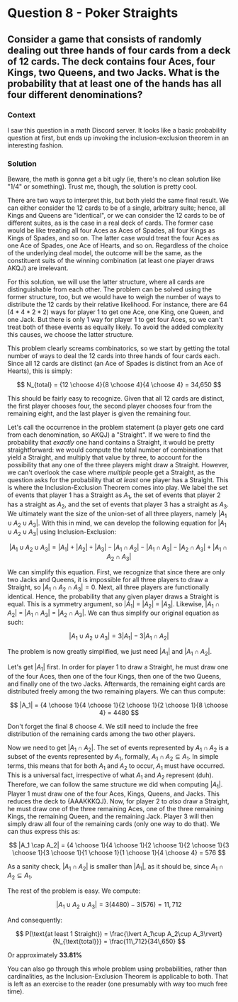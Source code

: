 # Question 8 - Poker Straights      

## Consider a game that consists of randomly dealing out three hands of four cards from a deck of 12 cards. The deck contains four Aces, four Kings, two Queens, and two Jacks. What is the probability that at least one of the hands has all four different denominations?  

### Context  
I saw this question in a math Discord server. It looks like a basic probability question at first, but ends up invoking the inclusion-exclusion theorem in an interesting fashion.

### Solution  
Beware, the math is gonna get a bit ugly (ie, there's no clean solution like "1/4" or something). Trust me, though, the solution is pretty cool.  

There are two ways to interpret this, but both yield the same final result. We can either consider the 12 cards to be of a single, arbitrary suite; hence, all Kings and Queens are "identical", or we can consider the 12 cards to be of different suites, as is the case in a real deck of cards. The former case would be like treating all four Aces as Aces of Spades, all four Kings as Kings of Spades, and so on. The latter case would treat the four Aces as one Ace of Spades, one Ace of Hearts, and so on. Regardless of the choice of the underlying deal model, the outcome will be the same, as the constituent suits of the winning combination (at least one player draws AKQJ) are irrelevant.  

For this solution, we will use the latter structure, where all cards are distinguishable from each other. The problem can be solved using the former structure, too, but we would have to weigh the number of ways to distribute the 12 cards by their relative likelihood. For instance, there are 64 $(4*4*2*2)$ ways for player 1 to get one Ace, one King, one Queen, and one Jack. But there is only 1 way for player 1 to get four Aces, so we can't treat both of these events as equally likely. To avoid the added complexity this causes, we choose the latter structure.  

This problem clearly screams combinatorics, so we start by getting the total number of ways to deal the 12 cards into three hands of four cards each. Since all 12 cards are distinct (an Ace of Spades is distinct from an Ace of Hearts), this is simply:

$$
N_{total} = {12 \choose 4}{8 \choose 4}{4 \choose 4} = 34,650
$$

This should be fairly easy to recognize. Given that all 12 cards are distinct, the first player chooses four, the second player chooses four from the remaining eight, and the last player is given the remaining four.  

Let's call the occurrence in the problem statement (a player gets one card from each denomination, so AKQJ) a "Straight". If we were to find the probability that *exactly* one hand contains a Straight, it would be pretty straightforward: we would compute the total number of combinations that yield a Straight, and multiply that value by three, to account for the possibility that any one of the three players might draw a Straight. However, we can't overlook the case where *multiple* people get a Straight, as the question asks for the probability that *at least* one player has a Straight. This is where the Inclusion-Exclusion Theorem comes into play. We label the set of events that player 1 has a Straight as $A_1$, the set of events that player 2 has a straight as $A_2$, and the set of events that player 3 has a straight as $A_3$. We ultimately want the size of the union-set of all three players, namely $|A_1 \cup A_2 \cup A_3|$. With this in mind, we can develop the following equation for $|A_1 \cup A_2 \cup A_3|$ using Inclusion-Exclusion:  

$$
|A_1 \cup A_2 \cup A_3| = |A_1| + |A_2| + |A_3| - |A_1 \cap A_2| - |A_1 \cap A_3| - |A_2 \cap A_3| + |A_1 \cap A_2 \cap A_3|
$$

We can simplify this equation. First, we recognize that since there are only two Jacks and Queens, it is impossible for all three players to draw a Straight, so $|A_1 \cap A_2 \cap A_3| = 0$. Next, all three players are functionally identical. Hence, the probability that any given player draws a Straight is equal. This is a symmetry argument, so $|A_1|$ = $|A_2|$ = $|A_3|$. Likewise, $|A_1 \cap A_2|$ = $|A_1 \cap A_3|$ = $|A_2 \cap A_3|$. We can thus simplify our original equation as such:  

$$
|A_1 \cup A_2 \cup A_3| = 3|A_1| - 3|A_1 \cap A_2|
$$

The problem is now greatly simplified, we just need $|A_1|$ and $|A_1 \cap A_2|$.  

Let's get $|A_1|$ first. In order for player 1 to draw a Straight, he must draw one of the four Aces, then one of the four Kings, then one of the two Queens, and finally one of the two Jacks. Afterwards, the remaining eight cards are distributed freely among the two remaining players. We can thus compute:  

$$
|A_1| = {4 \choose 1}{4 \choose 1}{2 \choose 1}{2 \choose 1}{8 \choose 4} = 4480
$$  

Don't forget the final 8 choose 4. We still need to include the free distribution of the remaining cards among the two other players.  

Now we need to get $|A_1 \cap A_2|$. The set of events represented by $A_1 \cap A_2$ is a subset of the events represented by $A_1$, formally, $A_1 \cap A_2 \subseteq A_1$. In simple terms, this means that for both $A_1$ and $A_2$ to occur, $A_1$ must have occurred. This is a universal fact, irrespective of what $A_1$ and $A_2$ represent (duh). Therefore, we can follow the same structure we did when computing $|A_1|$. Player 1 must draw one of the four Aces, Kings, Queens, and Jacks. This reduces the deck to {AAAKKKQJ}. Now, for player 2 to *also* draw a Straight, he must draw one of the three remaining Aces, one of the three remaining Kings, the remaining Queen, and the remaining Jack. Player 3 will then simply draw all four of the remaining cards (only one way to do that). We can thus express this as:

$$
|A_1 \cap A_2| = {4 \choose 1}{4 \choose 1}{2 \choose 1}{2 \choose 1}{3 \choose 1}{3 \choose 1}{1 \choose 1}{1 \choose 1}{4 \choose 4} = 576
$$

As a sanity check, $|A_1 \cap A_2|$ is smaller than $|A_1|$, as it should be, since $A_1 \cap A_2 \subseteq A_1$.  

The rest of the problem is easy. We compute:

$$
|A_1 \cup A_2 \cup A_3| = 3(4480) - 3(576) = 11,712
$$

And consequently:

$$
P(\text{at least 1 Straight})
= \frac{\lvert A_1\cup A_2\cup A_3\rvert}{N_{\text{total}}}
= \frac{11\,712}{34\,650}
$$

Or approximately **33.81%**  

You can also go through this whole problem using probabilities, rather than cardinalities, as the Inclusion-Exclusion Theorem is applicable to both. That is left as an exercise to the reader (one presumably with way too much free time). 
